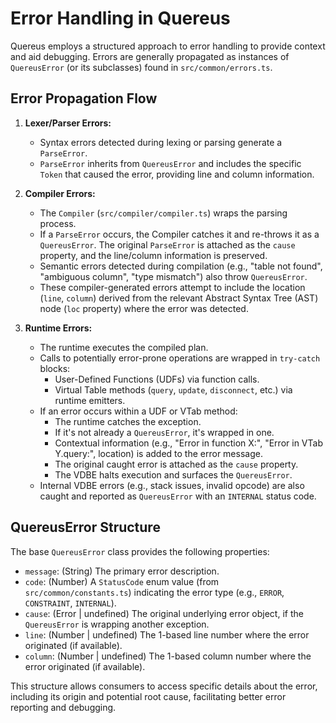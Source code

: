 # Error Handling in Quereus

Quereus employs a structured approach to error handling to provide context and aid debugging. Errors are generally propagated as instances of `QuereusError` (or its subclasses) found in `src/common/errors.ts`.

## Error Propagation Flow

1.  **Lexer/Parser Errors:**
    *   Syntax errors detected during lexing or parsing generate a `ParseError`.
    *   `ParseError` inherits from `QuereusError` and includes the specific `Token` that caused the error, providing line and column information.

2.  **Compiler Errors:**
    *   The `Compiler` (`src/compiler/compiler.ts`) wraps the parsing process.
    *   If a `ParseError` occurs, the Compiler catches it and re-throws it as a `QuereusError`. The original `ParseError` is attached as the `cause` property, and the line/column information is preserved.
    *   Semantic errors detected during compilation (e.g., "table not found", "ambiguous column", "type mismatch") also throw `QuereusError`.
    *   These compiler-generated errors attempt to include the location (`line`, `column`) derived from the relevant Abstract Syntax Tree (AST) node (`loc` property) where the error was detected.

3.  **Runtime Errors:**
    *   The runtime executes the compiled plan.
    *   Calls to potentially error-prone operations are wrapped in `try-catch` blocks:
        *   User-Defined Functions (UDFs) via function calls.
        *   Virtual Table methods (`query`, `update`, `disconnect`, etc.) via runtime emitters.
    *   If an error occurs within a UDF or VTab method:
        *   The runtime catches the exception.
        *   If it's not already a `QuereusError`, it's wrapped in one.
        *   Contextual information (e.g., "Error in function X:", "Error in VTab Y.query:", location) is added to the error message.
        *   The original caught error is attached as the `cause` property.
        *   The VDBE halts execution and surfaces the `QuereusError`.
    *   Internal VDBE errors (e.g., stack issues, invalid opcode) are also caught and reported as `QuereusError` with an `INTERNAL` status code.

## QuereusError Structure

The base `QuereusError` class provides the following properties:

*   `message`: (String) The primary error description.
*   `code`: (Number) A `StatusCode` enum value (from `src/common/constants.ts`) indicating the error type (e.g., `ERROR`, `CONSTRAINT`, `INTERNAL`).
*   `cause`: (Error | undefined) The original underlying error object, if the `QuereusError` is wrapping another exception.
*   `line`: (Number | undefined) The 1-based line number where the error originated (if available).
*   `column`: (Number | undefined) The 1-based column number where the error originated (if available).

This structure allows consumers to access specific details about the error, including its origin and potential root cause, facilitating better error reporting and debugging. 
